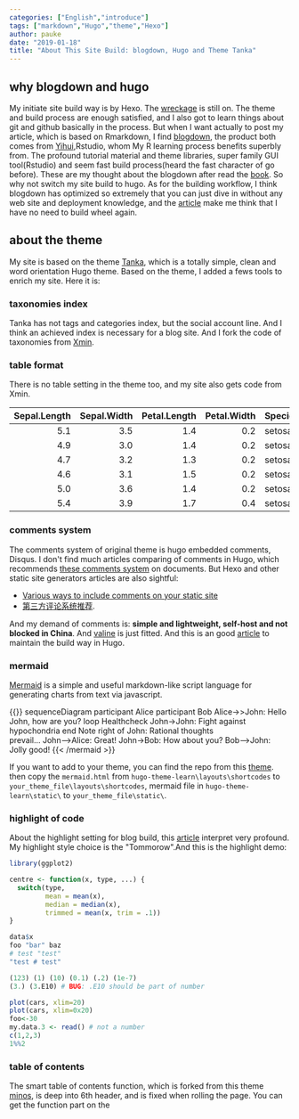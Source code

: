 ```yaml
---
categories: ["English","introduce"]
tags: ["markdown","Hugo","theme","Hexo"]
author: pauke
date: "2019-01-18"
title: "About This Site Build: blogdown, Hugo and Theme Tanka"
---
```


## why blogdown and hugo
My initiate site build way is by Hexo. The [wreckage](https://enersto.github.io/) is still on. The theme and build process are enough satisfied, and I also got to learn things about git and github basically in the process. But when I want actually to post my article, which is  based on Rmarkdown, I find [blogdown](https://bookdown.org/yihui/blogdown/), the product both comes from [Yihui](https://yihui.name/cn/about/),Rstudio, whom My R learning process benefits superbly from.
The profound tutorial material and theme libraries, super family GUI tool(Rstudio) and seem fast build process(heard the fast character of go before). These are my thought about the blogdown after read the [book](https://bookdown.org/yihui/blogdown/).
So why not switch my site build to hugo. 
As for the building workflow, I think blogdown has optimized so extremely that you can just dive in without any web site and deployment knowledge, and the [article](https://bookdown.org/yihui/blogdown/workflow.html) make me think that I have no need to build wheel again.


## about the theme
My site is based on the theme [Tanka](https://github.com/road2stat/hugo-tanka), which is a totally simple, clean and word orientation Hugo theme.
Based on the theme, I added a fews tools to enrich my site. Here it is:

### taxonomies index
Tanka has not  tags and categories index, but the social account line. And I think an achieved index is necessary for a blog site. And I fork the code of taxonomies from [Xmin](https://github.com/yihui/hugo-xmin).

### table format
There is no table setting in the theme too, and my site also gets code from Xmin.

| Sepal.Length| Sepal.Width| Petal.Length| Petal.Width|Species |
|------------:|-----------:|------------:|-----------:|:-------|
|          5.1|         3.5|          1.4|         0.2|setosa  |
|          4.9|         3.0|          1.4|         0.2|setosa  |
|          4.7|         3.2|          1.3|         0.2|setosa  |
|          4.6|         3.1|          1.5|         0.2|setosa  |
|          5.0|         3.6|          1.4|         0.2|setosa  |
|          5.4|         3.9|          1.7|         0.4|setosa  |

### comments system
The comments system of original theme is hugo embedded comments, Disqus. I don't find much articles comparing of comments in Hugo, which recommends [these comments system](https://gohugo.io/content-management/comments/#comments-alternatives) on documents. But Hexo and other static site generators articles are also sightful:
- [Various ways to include comments on your static site](https://darekkay.com/blog/static-site-comments/)
- [第三方评论系统推荐](https://3mile.github.io/archives/128/).

And my demand of comments is: **simple and lightweight, self-host and not blocked in China**. And [valine](https://valine.js.org/en/) is just fitted. And this is an good [article](https://www.smslit.top/2018/07/08/hugo-valine/) to maintain the build way in Hugo.

### mermaid
[Mermaid](https://mermaidjs.github.io/) is a simple and useful markdown-like script language for generating charts from text via javascript.

{{<mermaid>}}
sequenceDiagram
    participant Alice
    participant Bob
    Alice->>John: Hello John, how are you?
    loop Healthcheck
        John->John: Fight against hypochondria
    end
    Note right of John: Rational thoughts <br/>prevail...
    John-->Alice: Great!
    John->Bob: How about you?
    Bob-->John: Jolly good!
{{< /mermaid >}}

If you want to add to your theme, you can find the repo from this [theme](https://github.com/matcornic/hugo-theme-learn). then copy the `mermaid.html`  from `hugo-theme-learn\layouts\shortcodes` to `your_theme_file\layouts\shortcodes`, mermaid file in `hugo-theme-learn\static\` to `your_theme_file\static\`.  

### highlight of code
About the highlight setting for blog build, this [article](https://amber.rbind.io/blog/2017/11/15/syntax-highlighting/) interpret very profound.
My highlight style choice is the "Tommorow".And this is the highlight demo:

```r
library(ggplot2)

centre <- function(x, type, ...) {
  switch(type,
         mean = mean(x),
         median = median(x),
         trimmed = mean(x, trim = .1))
}

data$x
foo "bar" baz
# test "test"
"test # test"

(123) (1) (10) (0.1) (.2) (1e-7)
(3.) (3.E10) # BUG: .E10 should be part of number

plot(cars, xlim=20)
plot(cars, xlim=0x20)
foo<-30
my.data.3 <- read() # not a number
c(1,2,3)
1%%2
```
### table of contents

The smart table of contents function, which is forked from this theme [minos](https://github.com/carsonip/hugo-theme-minos), is deep into 6th header, and is fixed when rolling the page.
You can get the function part on the 


